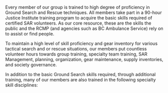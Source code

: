 <div markdown="1">

Every member of our group is trained to high degree of proficiency in Ground Search and Rescue techniques. All members take part in a 90-hour Justice Institute training program to acquire the basic skills required of certified SAR volunteers. As our core resource, these are the skills the public and the RCMP (and agencies such as BC Ambulance Service) rely on to assist or find people.

To maintain a high level of skill proficiency and gear inventory for various tactical search and or rescue situations, our members put countless volunteer hours towards group training, specialty team training, SAR Management, planning, organization, gear maintenance, supply inventories, and society governance.

</div>

<div markdown="1">

In addition to the basic Ground Search skills required, through additional training, many of our members are also trained in the following specialty skill disciplines:

</div>